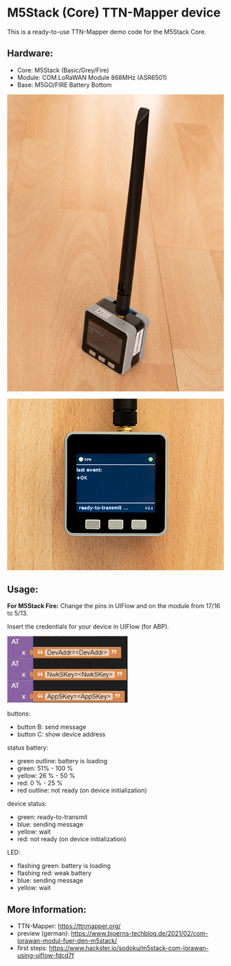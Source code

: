 # M5Stack (Core) TTN-Mapper device

This is a ready-to-use TTN-Mapper demo code for the M5Stack Core.

Hardware:
---------
- Core: M5Stack (Basic/Grey/Fire)
- Module: COM.LoRaWAN Module 868MHz (ASR6501)
- Base: M5GO/FIRE Battery Bottom

![device](.images/image1.png)

![device display](.images/image2.png)

Usage:
------

__For M5Stack Fire:__ Change the pins in UIFlow and on the module from 17/16 to 5/13.

Insert the credentials for your device in UIFlow (for ABP).

![uiflow](.images/screenshot1.png)

buttons:
- button B: send message
- button C: show device address

status battery:
- green outline: battery is loading
- green: 51% - 100 %
- yellow: 26 % - 50 %
- red: 0 % - 25 %
- red outline: not ready (on device initialization)

device status:
- green: ready-to-transmit
- blue: sending message
- yellow: wait
- red: not ready (on device initialization)

LED:
- flashing green: battery is loading
- flashing red: weak battery
- blue: sending message
- yellow: wait

More Information:
-----------------
- TTN-Mapper: https://ttnmapper.org/
- preview (german): https://www.bjoerns-techblog.de/2021/02/com-lorawan-modul-fuer-den-m5stack/
- first steps: https://www.hackster.io/sodoku/m5stack-com-lorawan-using-uiflow-fdcd7f
